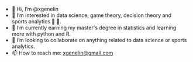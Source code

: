 - 👋 Hi, I’m @xgenelin
- 👀 I’m interested in data science, game theory, decision theory and sports analytics 🏈 🏀.
- 🌱 I’m currently earning my master's degree in statistics and learning more with python and R.
- 💞️ I’m looking to collaborate on anything related to data science or sports analytics.
- 📫 How to reach me: xgenelin@gmail.com

<!---
xgenelin/xgenelin is a ✨ special ✨ repository because its `README.md` (this file) appears on your GitHub profile.
You can click the Preview link to take a look at your changes.
--->
